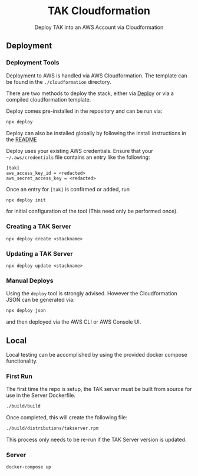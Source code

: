 <h1 align=center>TAK Cloudformation</h1>

<p align=center>Deploy TAK into an AWS Account via Cloudformation</p>

## Deployment

### Deployment Tools

Deployment to AWS is handled via AWS Cloudformation. The template can be found in the `./cloudformation`
directory.

There are two methods to deploy the stack, either via [Deploy](https://github.com/openaddresses/deploy) or via a compiled
cloudformation template.

Deploy comes pre-installed in the repository and can be run via:
```sh
npx deploy
```

Deploy can also be installed globally by following the install instructions in the [README](https://github.com/openaddresses/deploy)


Deploy uses your existing AWS credentials. Ensure that your `~/.aws/credentials` file contains an entry
like the following:

```
[tak]
aws_access_key_id = <redacted>
aws_secret_access_key = <redacted>
```

Once an entry for `[tak]` is confirmed or added, run

```sh
npx deploy init
```

for initial configuration of the tool (This need only be performed once).

### Creating a TAK Server

```
npx deploy create <stackname>
```

### Updating a TAK Server

```
npx deploy update <stackname>
```

### Manual Deploys

Using the `deploy` tool is strongly advised. However the Cloudformation JSON can be generated via:

```sh
npx deploy json
```

and then deployed via the AWS CLI or AWS Console UI.

## Local

Local testing can be accomplished by using the provided docker compose functionality.

### First Run

The first time the repo is setup, the TAK server must be built from source for use in the Server Dockerfile.

```sh
./build/build
```

Once completed, this will create the following file:

```sh
./build/distributions/takserver.rpm
```

This process only needs to be re-run if the TAK Server version is updated.

### Server

```sh
docker-compose up
```


